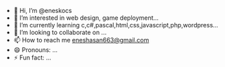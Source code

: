 - 👋 Hi, I’m @eneskocs
- 👀 I’m interested in web design, game deployment...
- 🌱 I’m currently learning c,c#,pascal,html,css,javascript,php,wordpress...
- 💞️ I’m looking to collaborate on ...
- 📫 How to reach me eneshasan663@gmail.com
- 😄 Pronouns: ...
- ⚡ Fun fact: ...

<!---
eneskocs/eneskocs is a ✨ special ✨ repository because its `README.md` (this file) appears on your GitHub profile.
You can click the Preview link to take a look at your changes.
--->

